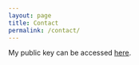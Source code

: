 ```yaml
---
layout: page
title: Contact
permalink: /contact/
---
```


<script language="Javascript" type="text/Javascript">
    function decrypt(origin, size, key, word) {
      var s = 0
      for (var i = 0; i < key.length; i++) {
        s = s + key.charCodeAt(i)
      }
      var pos = 0
      var first = s % word.length
      var prefix = ''
      var suffix = ''
      for (var i = 0; i < word.length - first; i++) {
        suffix = suffix + String.fromCharCode((word.charCodeAt(i) + size - key.charCodeAt(pos)) % size+ origin)
        pos = (pos + 1) % key.length
      }
      for (var i = word.length - first; i < word.length; i++) {
        prefix = prefix + String.fromCharCode((word.charCodeAt(i) + size - key.charCodeAt(pos)) % size + origin)
        pos = (pos + 1) % key.length
      }
      var d = prefix + suffix
      return d;
    };

    var orig1 = 46, orig2 = 44;
    var size1 = 81, size2 = 83;
    var key1 = "youl" + "lnev" + "erwa" + "lkal" + "one";
    var key2 = "par" + "esh" + "aan";
    var word1 = ":Silb" + "\\GjY" + "r]FbZ" + "RNbTQ" + "b";
    var word2 = "ZU[y[V" + "CK[rEb" + "SdJTGZ" + "YP";

    document.write("For official purposes, please use: " + decrypt(orig1,size1,key1,word1) + "<br>" +
                   "For personal purposes, please use: " + decrypt(orig2,size2,key2,word2))

</script>

My public key can be accessed <a href="../public.asc">here</a>.